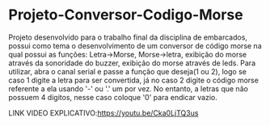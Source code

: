 # Projeto-Conversor-Codigo-Morse
Projeto desenvolvido para o trabalho final da disciplina de embarcados, possui como tema o desenvolvimento de um conversor de código morse
na qual possui as funções: Letra->Morse, Morse->letra, exibição do morse através da sonoridade do buzzer, exibição do morse através de leds.
Para utilizar, abra o canal serial e passe a função que deseja(1 ou 2), logo se caso 1 digite a letra para ser convertida, já no caso 2 digite o
código morse referente a ela usando '-' ou '.' um por vez. No entanto, a letras que não possuem 4 digitos, nesse caso coloque '0' para endicar vazio.

LINK VIDEO EXPLICATIVO:https://youtu.be/Cka0LjTQ3us

